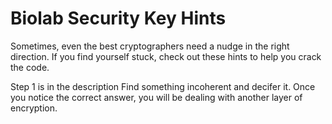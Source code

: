 # Biolab Security Key Hints

Sometimes, even the best cryptographers need a nudge in the right direction. If you find yourself stuck, check out these hints to help you crack the code.

[//]: # (Example of the tabs.)

<tabs>
<tab title="Hint 1">Step 1 is in the description</tab>
<tab title="Hint 2">Find something incoherent and decifer it.</tab>
<tab title="Hint 3">Once you notice the correct answer, you will be dealing with another layer of encryption.</tab>
</tabs>
